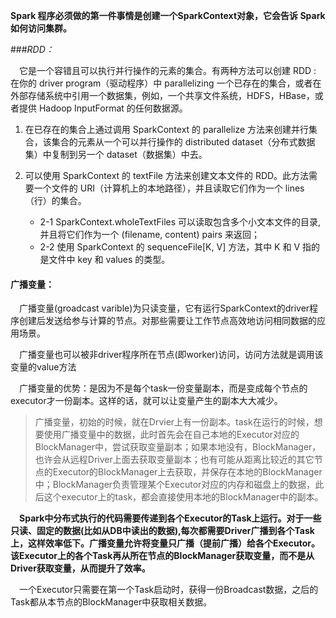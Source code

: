​**Spark 程序必须做的第一件事情是创建一个SparkContext对象，它会告诉 Spark 如何访问集群。**

###*RDD：*

&ensp;&ensp;它是一个容错且可以执行并行操作的元素的集合。有两种方法可以创建 RDD : 在你的 driver program（驱动程序）中 parallelizing 一个已存在的集合，或者在外部存储系统中引用一个数据集，例如，一个共享文件系统，HDFS，HBase，或者提供 Hadoop InputFormat 的任何数据源。

1. 在已存在的集合上通过调用 SparkContext 的 parallelize 方法来创建并行集合，该集合的元素从一个可以并行操作的 distributed dataset（分布式数据集）中复制到另一个 dataset（数据集）中去。

2. 可以使用 SparkContext 的 textFile 方法来创建文本文件的 RDD。此方法需要一个文件的 URI（计算机上的本地路径），并且读取它们作为一个 lines（行）的集合。

   - 2-1 SparkContext.wholeTextFiles 可以读取包含多个小文本文件的目录, 并且将它们作为一个 (filename, content) pairs 来返回；

   + 2-2 使用 SparkContext 的 sequenceFile[K, V] 方法，其中 K 和 V 指的是文件中 key 和 values 的类型。



#### 广播变量：

&ensp;&ensp;广播变量(groadcast varible)为只读变量，它有运行SparkContext的driver程序创建后发送给参与计算的节点。对那些需要让工作节点高效地访问相同数据的应用场景。

&ensp;&ensp;广播变量也可以被非driver程序所在节点(即worker)访问，访问方法就是调用该变量的value方法

&ensp;&ensp;广播变量的优势：是因为不是每个task一份变量副本，而是变成每个节点的executor才一份副本。这样的话，就可以让变量产生的副本大大减少。

> 广播变量，初始的时候，就在Drvier上有一份副本。task在运行的时候，想要使用广播变量中的数据，此时首先会在自己本地的Executor对应的BlockManager中，尝试获取变量副本；如果本地没有，BlockManager，也许会从远程Driver上面去获取变量副本；也有可能从距离比较近的其它节点的Executor的BlockManager上去获取，并保存在本地的BlockManager中；BlockManager负责管理某个Executor对应的内存和磁盘上的数据，此后这个executor上的task，都会直接使用本地的BlockManager中的副本。

&ensp;&ensp;**Spark中分布式执行的代码需要传递到各个Executor的Task上运行。对于一些只读、固定的数据(比如从DB中读出的数据),每次都需要Driver广播到各个Task上，这样效率低下。广播变量允许将变量只广播（提前广播）给各个Executor。该Executor上的各个Task再从所在节点的BlockManager获取变量，而不是从Driver获取变量，从而提升了效率。**

&ensp;&ensp;一个Executor只需要在第一个Task启动时，获得一份Broadcast数据，之后的Task都从本节点的BlockManager中获取相关数据。